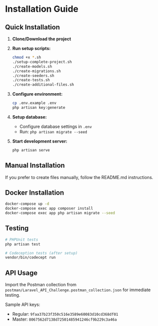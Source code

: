 # Installation Guide

## Quick Installation

1. **Clone/Download the project**
2. **Run setup scripts:**
   ```bash
   chmod +x *.sh
   ./setup-complete-project.sh
   ./create-models.sh
   ./create-migrations.sh
   ./create-seeders.sh
   ./create-tests.sh
   ./create-additional-files.sh
   ```

3. **Configure environment:**
   ```bash
   cp .env.example .env
   php artisan key:generate
   ```

4. **Setup database:**
   - Configure database settings in `.env`
   - Run: `php artisan migrate --seed`

5. **Start development server:**
   ```bash
   php artisan serve
   ```

## Manual Installation

If you prefer to create files manually, follow the README.md instructions.

## Docker Installation

```bash
docker-compose up -d
docker-compose exec app composer install
docker-compose exec app php artisan migrate --seed
```

## Testing

```bash
# PHPUnit tests
php artisan test

# Codeception tests (after setup)
vendor/bin/codecept run
```

## API Usage

Import the Postman collection from `postman/Laravel_API_Challenge.postman_collection.json` for immediate testing.

Sample API keys:
- Regular: `9faa37b23f350c516e3589e60083d10cd368df01`
- Master: `8067562d7138d72501485941246cf9b229c3a46a`
